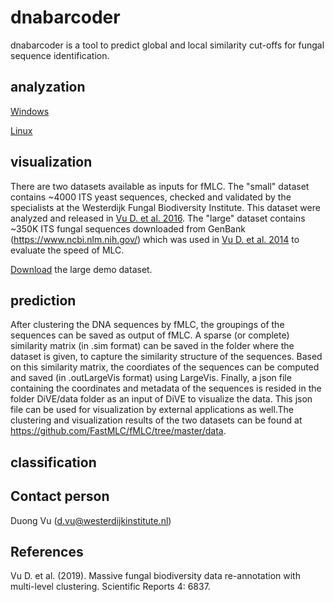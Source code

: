 # dnabarcoder

dnabarcoder is a tool to predict global and local similarity cut-offs for fungal sequence identification. 

## analyzation

[Windows](https://github.com/FastMLC/fMLC/tree/master/Windows)

[Linux](https://github.com/FastMLC/fMLC/tree/master/Linux)

## visualization
There are two datasets available as inputs for fMLC. The "small" dataset contains ~4000 ITS yeast sequences, checked and validated by the specialists at the Westerdijk Fungal Biodiversity Institute. This dataset were analyzed and released in [Vu D. et al. 2016](https://www.ncbi.nlm.nih.gov/pmc/articles/PMC5192050/). The "large" dataset contains ~350K ITS fungal sequences downloaded from GenBank (https://www.ncbi.nlm.nih.gov/) which was used in [Vu D. et al. 2014](https://www.nature.com/articles/srep06837) to evaluate the speed of MLC.

<!---[Download](http://www.westerdijkinstitute.nl/Download/SmallDatasetOf4KYeastITSSequences.zip) the small demo dataset.  -->

[Download](http://www.westerdijkinstitute.nl/Download/LargeDatasetOf350KITSSequences.zip) the large demo dataset. 

## prediction

After clustering the DNA sequences by fMLC, the groupings of the sequences can be saved as output of fMLC. A sparse (or complete) similarity matrix (in .sim format) can be saved in the folder where the dataset is given, to capture the similarity structure of the sequences. Based on this similarity matrix, the coordiates of the sequences can be computed and saved (in .outLargeVis format) using LargeVis. Finally, a json file containing the coordinates and metadata of the sequences is resided in the folder DiVE/data folder as an input of DiVE to visualize the data. This json file can be used for visualization by external applications as well.The clustering and visualization results of the two datasets can be found at https://github.com/FastMLC/fMLC/tree/master/data.

## classification

## Contact person 

Duong Vu (d.vu@westerdijkinstitute.nl)


## References

Vu D. et al. (2019). Massive fungal biodiversity data re-annotation with multi-level clustering. Scientific Reports 4: 6837.


